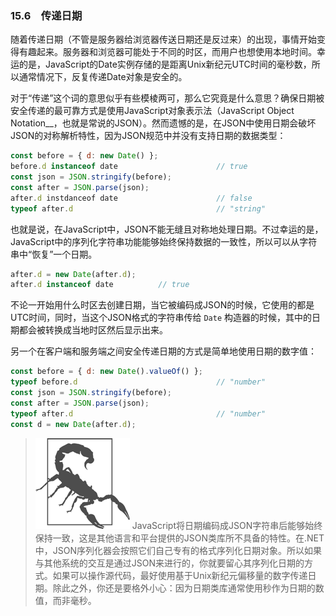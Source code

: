 ### 15.6　传递日期

随着传递日期（不管是服务器给浏览器传送日期还是反过来）的出现，事情开始变得有趣起来。服务器和浏览器可能处于不同的时区，而用户也想使用本地时间。幸运的是，JavaScript的Date实例存储的是距离Unix新纪元UTC时间的毫秒数，所以通常情况下，反复传递Date对象是安全的。

对于“传递”这个词的意思似乎有些模棱两可，那么它究竟是什么意思？确保日期被安全传递的最可靠方式是使用JavaScript对象表示法（JavaScript Object Notation__，也就是常说的JSON）。然而遗憾的是，在JSON中使用日期会破坏JSON的对称解析特性，因为JSON规范中并没有支持日期的数据类型：

```javascript
const before = { d: new Date() };
before.d instanceof date                      // true
const json = JSON.stringify(before);
const after = JSON.parse(json);
after.d instdanceof date                      // false
typeof after.d                                // "string"
```

也就是说，在JavaScript中，JSON不能无缝且对称地处理日期。不过幸运的是，JavaScript中的序列化字符串功能能够始终保持数据的一致性，所以可以从字符串中“恢复”一个日期。

```javascript
after.d = new Date(after.d);
after.d instanceof date          // true
```

不论一开始用什么时区去创建日期，当它被编码成JSON的时候，它使用的都是UTC时间，同时，当这个JSON格式的字符串传给 `Date` 构造器的时候，其中的日期都会被转换成当地时区然后显示出来。

另一个在客户端和服务端之间安全传递日期的方式是简单地使用日期的数字值：

```javascript
const before = { d: new Date().valueOf() };
typeof before.d                               // "number"
const json = JSON.stringify(before);
const after = JSON.parse(json);
typeof after.d                                // "number"
const d = new Date(after.d);
```

> <img class="my_markdown" src="../images/3.png" style="width:151px;  height: 145px; " width="10%"/>
> JavaScript将日期编码成JSON字符串后能够始终保持一致，这是其他语言和平台提供的JSON类库所不具备的特性。在.NET中，JSON序列化器会按照它们自己专有的格式序列化日期对象。所以如果与其他系统的交互是通过JSON来进行的，你就要留心其序列化日期的方式。如果可以操作源代码，最好使用基于Unix新纪元偏移量的数字传递日期。除此之外，你还是要格外小心：因为日期类库通常使用秒作为日期的数值，而非毫秒。

